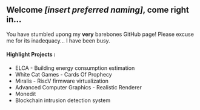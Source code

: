 
## Welcome *[insert preferred naming]*, come right in...
You have stumbled upong my **very** barebones GitHub page! 
Please excuse me for its inadequacy... I have been busy. 

#### Highlight Projects : 
  - ELCA - Building energy consumption estimation
  - White Cat Games - Cards Of Prophecy
  - Miralis - RiscV firmware virtualization
  - Advanced Computer Graphics - Realistic Renderer 
  - Monedit
  - Blockchain intrusion detection system
